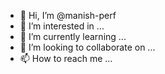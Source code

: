- 👋 Hi, I’m @manish-perf
- 👀 I’m interested in ...
- 🌱 I’m currently learning ...
- 💞️ I’m looking to collaborate on ...
- 📫 How to reach me ...

<!---
manish-perf/manish-perf is a ✨ special ✨ repository because its `README.md` (this file) appears on your GitHub profile.
You can click the Preview link to take a look at your changes.
--->
